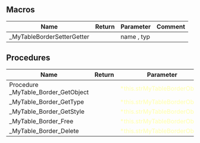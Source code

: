 ## Macros

|Name|Return|Parameter|Comment|
| --- | --- | --- | --- |
|\_MyTableBorderSetterGetter||name , typ||


## Procedures

|Name|Return|Parameter|Comment|
| --- | --- | --- | --- |
|﻿Procedure \_MyTable\_Border\_GetObject||<span style="color:#FFFFAA">*this.strMyTableBorderObject</span>||
|\_MyTable\_Border\_GetType||<span style="color:#FFFFAA">*this.strMyTableBorderObject</span>||
|\_MyTable\_Border\_GetStyle||<span style="color:#FFFFAA">*this.strMyTableBorderObject</span>||
|\_MyTable\_Border\_Free||<span style="color:#FFFFAA">*this.strMyTableBorderObject</span>||
|\_MyTable\_Border\_Delete||<span style="color:#FFFFAA">*this.strMyTableBorderObject</span>||


